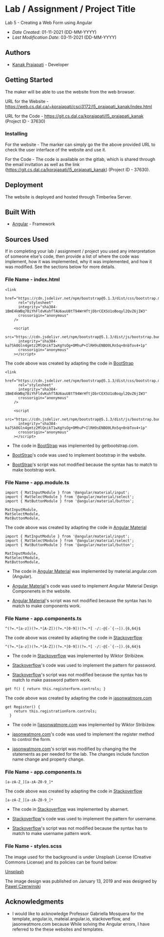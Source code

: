 <!--- The following README.md sample file was adapted from https://gist.github.com/PurpleBooth/109311bb0361f32d87a2#file-readme-template-md by Gabriella Mosquera for academic use --->
<!--- You may delete any comments in this sample README.md file. If needing to use as a .txt file then simply delete all comments, edit as needed, and save as a README.txt file --->

# Lab / Assignment / Project Title

Lab 5 - Creating a Web Form using Angular

- _Date Created_: 01-11-2021 (DD-MM-YYYY)
- _Last Modification Date_: 03-11-2021 (DD-MM-YYYY)

## Authors

- [Kanak Prajapati](kn436428@dal.ca) - Developer

## Getting Started

The maker will be able to use the website from the web browser.

URL for the Website - https://web.cs.dal.ca/~kprajapati/csci3172/l5_prajapati_kanak/index.html

URL for the Code - https://git.cs.dal.ca/kprajapati/l5_prajapati_kanak (Project ID - 37630)

### Installing

For the website - The marker can simply go the the above provided URL to check the user interface of the website and use it.

For the Code - The code is available on the gitlab, which is shared through the email invitation as well as the link (https://git.cs.dal.ca/kprajapati/l5_prajapati_kanak) (Project ID - 37630).

## Deployment

The website is deployed and hosted through Timberlea Server.

## Built With

<!--- Provide a list of the frameworks used to build this application, your list should include the name of the framework used, the url where the framework is available for download and what the framework was used for, see the example below --->

- [Angular](https://angular.io/) - Framework

## Sources Used

If in completing your lab / assignment / project you used any interpretation of someone else's code, then provide a list of where the code was implement, how it was implemented, why it was implemented, and how it was modified. See the sections below for more details.

### File Name - index.html

```
<link
      href="https://cdn.jsdelivr.net/npm/bootstrap@5.1.3/dist/css/bootstrap.min.css"
      rel="stylesheet"
      integrity="sha384-1BmE4kWBq78iYhFldvKuhfTAU6auU8tT94WrHftjDbrCEXSU1oBoqyl2QvZ6jIW3"
      crossorigin="anonymous"
    />

    <script
      src="https://cdn.jsdelivr.net/npm/bootstrap@5.1.3/dist/js/bootstrap.bundle.min.js"
      integrity="sha384-ka7Sk0Gln4gmtz2MlQnikT1wXgYsOg+OMhuP+IlRH9sENBO0LRn5q+8nbTov4+1p"
      crossorigin="anonymous"
    ></script>
```

The code above was created by adapting the code in [BootStrap](https://getbootstrap.com/docs/5.1/getting-started/introduction/)

```
<link
      href="https://cdn.jsdelivr.net/npm/bootstrap@5.1.3/dist/css/bootstrap.min.css"
      rel="stylesheet"
      integrity="sha384-1BmE4kWBq78iYhFldvKuhfTAU6auU8tT94WrHftjDbrCEXSU1oBoqyl2QvZ6jIW3"
      crossorigin="anonymous"
    />

    <script
      src="https://cdn.jsdelivr.net/npm/bootstrap@5.1.3/dist/js/bootstrap.bundle.min.js"
      integrity="sha384-ka7Sk0Gln4gmtz2MlQnikT1wXgYsOg+OMhuP+IlRH9sENBO0LRn5q+8nbTov4+1p"
      crossorigin="anonymous"
    ></script>
```

- The code in [BootStrap](https://getbootstrap.com/docs/5.1/getting-started/introduction/) was implemented by getbootstrap.com.

- [BootStrap](https://getbootstrap.com/docs/5.1/getting-started/introduction/)'s code was used to implement bootstrap in the website.

- [BootStrap](https://getbootstrap.com/docs/5.1/getting-started/introduction/)'s script was not modified because the syntax has to match to make bootstrap work.

### File Name - app.module.ts

```
import { MatInputModule } from '@angular/material/input';
import { MatSelectModule } from '@angular/material/select';
import { MatButtonModule } from '@angular/material/button';

MatInputModule,
MatSelectModule,
MatButtonModule,
```

The code above was created by adapting the code in [Angular Material](https://material.angular.io/components/)

```
import { MatInputModule } from '@angular/material/input';
import { MatSelectModule } from '@angular/material/select';
import { MatButtonModule } from '@angular/material/button';

MatInputModule,
MatSelectModule,
MatButtonModule,
```

- The code in [Angular Material](https://material.angular.io/components/) was implemented by material.angular.com (Angular).

- [Angular Material](https://material.angular.io/components/)'s code was used to implement Angular Material Design Componenets in the website.

- [Angular Material](https://material.angular.io/components/)'s script was not modified because the syntax has to match to make components work.

### File Name - app.components.ts

```
^(?=.*[a-z])(?=.*[A-Z])(?=.*[0-9])(?=.*[ -/:-@[-`{-~]).{6,64}$
```

The code above was created by adapting the code in [Stackoverflow](https://stackoverflow.com/questions/30299464/pattern-password-javascript)

```
^(?=.*[a-z])(?=.*[A-Z])(?=.*[0-9])(?=.*[ -/:-@[-`{-~]).{6,64}$
```

- The code in [Stackoverflow](https://stackoverflow.com/questions/30299464/pattern-password-javascript) was implemented by Wiktor Stribiżew.

- [Stackoverflow](https://stackoverflow.com/questions/30299464/pattern-password-javascript)'s code was used to implement the pattern for password.

- [Stackoverflow](https://material.angular.io/components/)'s script was not modified because the syntax has to match to make password pattern work.

```
get f() { return this.registerForm.controls; }
```

The code above was created by adapting the code in [jasonwatmore.com](https://jasonwatmore.com/post/2019/05/22/angular-7-tutorial-part-5-registration-form-user-service)

```
get Register() {
    return this.registrationForm.controls;
  }
```

- The code in [[jasonwatmore.com](https://jasonwatmore.com/post/2019/05/22/angular-7-tutorial-part-5-registration-form-user-service) was implemented by Wiktor Stribiżew.

- [jasonwatmore.com](https://jasonwatmore.com/post/2019/05/22/angular-7-tutorial-part-5-registration-form-user-service)'s code was used to implement the register method to control the form.

- [jasonwatmore.com](https://jasonwatmore.com/post/2019/05/22/angular-7-tutorial-part-5-registration-form-user-service)'s script was modified by changing the the statements as per needed for the lab. The changes include function name change and property change.

### File Name - app.components.ts

```
[a-zA-Z_][a-zA-Z0-9_]*
```

The code above was created by adapting the code in [Stackoverflow](https://stackoverflow.com/questions/26596297/regex-not-beginning-with-number)

```
[a-zA-Z_][a-zA-Z0-9_]*
```

- The code in [Stackoverflow](https://stackoverflow.com/questions/26596297/regex-not-beginning-with-number) was implemented by abarnert.

- [Stackoverflow](https://stackoverflow.com/questions/26596297/regex-not-beginning-with-number)'s code was used to implement the pattern for username.

- [Stackoverflow](https://stackoverflow.com/questions/26596297/regex-not-beginning-with-number)'s script was not modified because the syntax has to match to make username pattern work.

### File Name - styles.scss

The image used for the background is under Unsplash License (Creative Commons License) and its policies can be found below:

[Unsplash](https://unsplash.com/license)

The image design was published on January 13, 2019 and was designed by [Pawel Czerwinski](https://unsplash.com/photos/QY9LOl9eZ9w)

## Acknowledgments

- I would like to acknowledge Professor Gabriella Mosquera for the template, angular.io, mateial.angular.io, stackoverflow, and jasonwatmore.com because While solving the Angular errors, I have referred to the these websites and templates.
